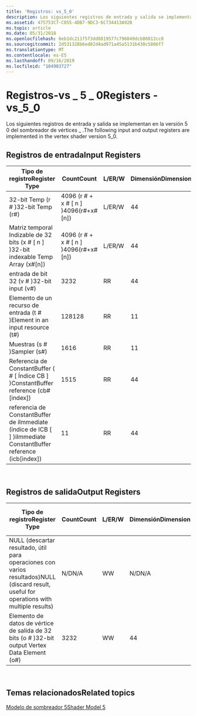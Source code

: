 ```yaml
---
title: 'Registros: vs_5_0'
description: Los siguientes registros de entrada y salida se implementan en la versión 5 0 del sombreador de vértices \_ .
ms.assetid: 475753C7-C055-4DB7-9DC3-6C734413A92B
ms.topic: article
ms.date: 05/31/2018
ms.openlocfilehash: 6eb1dc211f5f3dd8819577c796849dcb86012cc0
ms.sourcegitcommit: 2d531328b6ed82d4ad971a45a5131b430c5866f7
ms.translationtype: MT
ms.contentlocale: es-ES
ms.lasthandoff: 09/16/2019
ms.locfileid: "104983727"
---
```

# <a name="registers---vs_5_0"></a><span data-ttu-id="ea551-103">Registros-vs \_ 5 \_ 0</span><span class="sxs-lookup"><span data-stu-id="ea551-103">Registers - vs\_5\_0</span></span>

<span data-ttu-id="ea551-104">Los siguientes registros de entrada y salida se implementan en la versión 5 0 del sombreador de vértices \_ .</span><span class="sxs-lookup"><span data-stu-id="ea551-104">The following input and output registers are implemented in the vertex shader version 5\_0.</span></span>

## <a name="input-registers"></a><span data-ttu-id="ea551-105">Registros de entrada</span><span class="sxs-lookup"><span data-stu-id="ea551-105">Input Registers</span></span>



| <span data-ttu-id="ea551-106">Tipo de registro</span><span class="sxs-lookup"><span data-stu-id="ea551-106">Register Type</span></span>                                      | <span data-ttu-id="ea551-107">Count</span><span class="sxs-lookup"><span data-stu-id="ea551-107">Count</span></span>              | <span data-ttu-id="ea551-108">L/E</span><span class="sxs-lookup"><span data-stu-id="ea551-108">R/W</span></span> | <span data-ttu-id="ea551-109">Dimensión</span><span class="sxs-lookup"><span data-stu-id="ea551-109">Dimension</span></span> | <span data-ttu-id="ea551-110">Indexable por r\#</span><span class="sxs-lookup"><span data-stu-id="ea551-110">Indexable by r\#</span></span> | <span data-ttu-id="ea551-111">Valores predeterminados</span><span class="sxs-lookup"><span data-stu-id="ea551-111">Defaults</span></span> | <span data-ttu-id="ea551-112">Requiere DCL</span><span class="sxs-lookup"><span data-stu-id="ea551-112">Requires DCL</span></span> |
|----------------------------------------------------|--------------------|-----|-----------|------------------|----------|--------------|
| <span data-ttu-id="ea551-113">32-bit Temp (r \# )</span><span class="sxs-lookup"><span data-stu-id="ea551-113">32-bit Temp (r\#)</span></span>                                  | <span data-ttu-id="ea551-114">4096 (r \# + x \# \[ n \] )</span><span class="sxs-lookup"><span data-stu-id="ea551-114">4096(r\#+x\#\[n\])</span></span> | <span data-ttu-id="ea551-115">L/E</span><span class="sxs-lookup"><span data-stu-id="ea551-115">R/W</span></span> | <span data-ttu-id="ea551-116">4</span><span class="sxs-lookup"><span data-stu-id="ea551-116">4</span></span>         | <span data-ttu-id="ea551-117">No</span><span class="sxs-lookup"><span data-stu-id="ea551-117">No</span></span>               | <span data-ttu-id="ea551-118">None</span><span class="sxs-lookup"><span data-stu-id="ea551-118">None</span></span>     | <span data-ttu-id="ea551-119">Sí</span><span class="sxs-lookup"><span data-stu-id="ea551-119">Yes</span></span>          |
| <span data-ttu-id="ea551-120">Matriz temporal Indizable de 32 bits (x \# \[ n \] )</span><span class="sxs-lookup"><span data-stu-id="ea551-120">32-bit indexable Temp Array (x\#\[n\])</span></span>             | <span data-ttu-id="ea551-121">4096 (r \# + x \# \[ n \] )</span><span class="sxs-lookup"><span data-stu-id="ea551-121">4096(r\#+x\#\[n\])</span></span> | <span data-ttu-id="ea551-122">L/E</span><span class="sxs-lookup"><span data-stu-id="ea551-122">R/W</span></span> | <span data-ttu-id="ea551-123">4</span><span class="sxs-lookup"><span data-stu-id="ea551-123">4</span></span>         | <span data-ttu-id="ea551-124">Sí</span><span class="sxs-lookup"><span data-stu-id="ea551-124">Yes</span></span>              | <span data-ttu-id="ea551-125">None</span><span class="sxs-lookup"><span data-stu-id="ea551-125">None</span></span>     | <span data-ttu-id="ea551-126">Sí</span><span class="sxs-lookup"><span data-stu-id="ea551-126">Yes</span></span>          |
| <span data-ttu-id="ea551-127">entrada de bit 32 (v \# )</span><span class="sxs-lookup"><span data-stu-id="ea551-127">32-bit input (v\#)</span></span>                                 | <span data-ttu-id="ea551-128">32</span><span class="sxs-lookup"><span data-stu-id="ea551-128">32</span></span>                 | <span data-ttu-id="ea551-129">R</span><span class="sxs-lookup"><span data-stu-id="ea551-129">R</span></span>   | <span data-ttu-id="ea551-130">4</span><span class="sxs-lookup"><span data-stu-id="ea551-130">4</span></span>         | <span data-ttu-id="ea551-131">Sí</span><span class="sxs-lookup"><span data-stu-id="ea551-131">Yes</span></span>              | <span data-ttu-id="ea551-132">None</span><span class="sxs-lookup"><span data-stu-id="ea551-132">None</span></span>     | <span data-ttu-id="ea551-133">Sí</span><span class="sxs-lookup"><span data-stu-id="ea551-133">Yes</span></span>          |
| <span data-ttu-id="ea551-134">Elemento de un recurso de entrada (t \# )</span><span class="sxs-lookup"><span data-stu-id="ea551-134">Element in an input resource (t\#)</span></span>                 | <span data-ttu-id="ea551-135">128</span><span class="sxs-lookup"><span data-stu-id="ea551-135">128</span></span>                | <span data-ttu-id="ea551-136">R</span><span class="sxs-lookup"><span data-stu-id="ea551-136">R</span></span>   | <span data-ttu-id="ea551-137">1</span><span class="sxs-lookup"><span data-stu-id="ea551-137">1</span></span>         | <span data-ttu-id="ea551-138">No</span><span class="sxs-lookup"><span data-stu-id="ea551-138">No</span></span>               | <span data-ttu-id="ea551-139">None</span><span class="sxs-lookup"><span data-stu-id="ea551-139">None</span></span>     | <span data-ttu-id="ea551-140">Sí</span><span class="sxs-lookup"><span data-stu-id="ea551-140">Yes</span></span>          |
| <span data-ttu-id="ea551-141">Muestras (s \# )</span><span class="sxs-lookup"><span data-stu-id="ea551-141">Sampler (s\#)</span></span>                                      | <span data-ttu-id="ea551-142">16</span><span class="sxs-lookup"><span data-stu-id="ea551-142">16</span></span>                 | <span data-ttu-id="ea551-143">R</span><span class="sxs-lookup"><span data-stu-id="ea551-143">R</span></span>   | <span data-ttu-id="ea551-144">1</span><span class="sxs-lookup"><span data-stu-id="ea551-144">1</span></span>         | <span data-ttu-id="ea551-145">No</span><span class="sxs-lookup"><span data-stu-id="ea551-145">No</span></span>               | <span data-ttu-id="ea551-146">None</span><span class="sxs-lookup"><span data-stu-id="ea551-146">None</span></span>     | <span data-ttu-id="ea551-147">Sí</span><span class="sxs-lookup"><span data-stu-id="ea551-147">Yes</span></span>          |
| <span data-ttu-id="ea551-148">Referencia de ConstantBuffer ( \# \[ Índice CB \] )</span><span class="sxs-lookup"><span data-stu-id="ea551-148">ConstantBuffer reference (cb\#\[index\])</span></span>           | <span data-ttu-id="ea551-149">15</span><span class="sxs-lookup"><span data-stu-id="ea551-149">15</span></span>                 | <span data-ttu-id="ea551-150">R</span><span class="sxs-lookup"><span data-stu-id="ea551-150">R</span></span>   | <span data-ttu-id="ea551-151">4</span><span class="sxs-lookup"><span data-stu-id="ea551-151">4</span></span>         | <span data-ttu-id="ea551-152">Sí (contenido)</span><span class="sxs-lookup"><span data-stu-id="ea551-152">Yes(contents)</span></span>    | <span data-ttu-id="ea551-153">Ninguno</span><span class="sxs-lookup"><span data-stu-id="ea551-153">None</span></span>     | <span data-ttu-id="ea551-154">Sí</span><span class="sxs-lookup"><span data-stu-id="ea551-154">Yes</span></span>          |
| <span data-ttu-id="ea551-155">referencia de ConstantBuffer de iImmediate (índice de ICB \[ \] )</span><span class="sxs-lookup"><span data-stu-id="ea551-155">iImmediate ConstantBuffer reference (icb\[index\])</span></span> | <span data-ttu-id="ea551-156">1</span><span class="sxs-lookup"><span data-stu-id="ea551-156">1</span></span>                  | <span data-ttu-id="ea551-157">R</span><span class="sxs-lookup"><span data-stu-id="ea551-157">R</span></span>   | <span data-ttu-id="ea551-158">4</span><span class="sxs-lookup"><span data-stu-id="ea551-158">4</span></span>         | <span data-ttu-id="ea551-159">Sí (contenido)</span><span class="sxs-lookup"><span data-stu-id="ea551-159">Yes(contents)</span></span>    | <span data-ttu-id="ea551-160">Ninguno</span><span class="sxs-lookup"><span data-stu-id="ea551-160">None</span></span>     | <span data-ttu-id="ea551-161">Sí</span><span class="sxs-lookup"><span data-stu-id="ea551-161">Yes</span></span>          |



 

## <a name="output-registers"></a><span data-ttu-id="ea551-162">Registros de salida</span><span class="sxs-lookup"><span data-stu-id="ea551-162">Output Registers</span></span>



| <span data-ttu-id="ea551-163">Tipo de registro</span><span class="sxs-lookup"><span data-stu-id="ea551-163">Register Type</span></span>                                                      | <span data-ttu-id="ea551-164">Count</span><span class="sxs-lookup"><span data-stu-id="ea551-164">Count</span></span> | <span data-ttu-id="ea551-165">L/E</span><span class="sxs-lookup"><span data-stu-id="ea551-165">R/W</span></span> | <span data-ttu-id="ea551-166">Dimensión</span><span class="sxs-lookup"><span data-stu-id="ea551-166">Dimension</span></span> | <span data-ttu-id="ea551-167">Indexable por r\#</span><span class="sxs-lookup"><span data-stu-id="ea551-167">Indexable by r\#</span></span> | <span data-ttu-id="ea551-168">Valores predeterminados</span><span class="sxs-lookup"><span data-stu-id="ea551-168">Defaults</span></span> | <span data-ttu-id="ea551-169">Requiere DCL</span><span class="sxs-lookup"><span data-stu-id="ea551-169">Requires DCL</span></span> |
|--------------------------------------------------------------------|-------|-----|-----------|------------------|----------|--------------|
| <span data-ttu-id="ea551-170">NULL (descartar resultado, útil para operaciones con varios resultados)</span><span class="sxs-lookup"><span data-stu-id="ea551-170">NULL (discard result, useful for operations with multiple results)</span></span> | <span data-ttu-id="ea551-171">N/D</span><span class="sxs-lookup"><span data-stu-id="ea551-171">N/A</span></span>   | <span data-ttu-id="ea551-172">W</span><span class="sxs-lookup"><span data-stu-id="ea551-172">W</span></span>   | <span data-ttu-id="ea551-173">N/D</span><span class="sxs-lookup"><span data-stu-id="ea551-173">N/A</span></span>       | <span data-ttu-id="ea551-174">N/D</span><span class="sxs-lookup"><span data-stu-id="ea551-174">N/A</span></span>              | <span data-ttu-id="ea551-175">N/D</span><span class="sxs-lookup"><span data-stu-id="ea551-175">N/A</span></span>      | <span data-ttu-id="ea551-176">No</span><span class="sxs-lookup"><span data-stu-id="ea551-176">No</span></span>           |
| <span data-ttu-id="ea551-177">Elemento de datos de vértice de salida de 32 bits (o \# )</span><span class="sxs-lookup"><span data-stu-id="ea551-177">32-bit output Vertex Data Element (o\#)</span></span>                            | <span data-ttu-id="ea551-178">32</span><span class="sxs-lookup"><span data-stu-id="ea551-178">32</span></span>    | <span data-ttu-id="ea551-179">W</span><span class="sxs-lookup"><span data-stu-id="ea551-179">W</span></span>   | <span data-ttu-id="ea551-180">4</span><span class="sxs-lookup"><span data-stu-id="ea551-180">4</span></span>         | <span data-ttu-id="ea551-181">N/D</span><span class="sxs-lookup"><span data-stu-id="ea551-181">N/A</span></span>              | <span data-ttu-id="ea551-182">N/D</span><span class="sxs-lookup"><span data-stu-id="ea551-182">N/A</span></span>      | <span data-ttu-id="ea551-183">Sí</span><span class="sxs-lookup"><span data-stu-id="ea551-183">Yes</span></span>          |



 

## <a name="related-topics"></a><span data-ttu-id="ea551-184">Temas relacionados</span><span class="sxs-lookup"><span data-stu-id="ea551-184">Related topics</span></span>

<dl> <dt>

[<span data-ttu-id="ea551-185">Modelo de sombreador 5</span><span class="sxs-lookup"><span data-stu-id="ea551-185">Shader Model 5</span></span>](d3d11-graphics-reference-sm5.md)
</dt> </dl>

 

 




